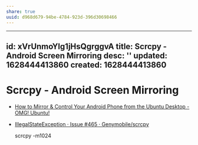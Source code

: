 ```yaml
---
share: true
uuid: d968d679-94be-4784-923d-396d30698466
---
```

---
id: xVrUnmoYlg1jHsQgrggvA
title: Scrcpy - Android Screen Mirroring
desc: ''
updated: 1628444413860
created: 1628444413860
---
# Scrcpy - Android Screen Mirroring
*   [How to Mirror & Control Your Android Phone from the Ubuntu Desktop - OMG! Ubuntu!](https://www.omgubuntu.co.uk/2019/07/scrcpy-mirror-android-to-ubuntu-linux)
*   [IllegalStateException · Issue #465 · Genymobile/scrcpy](https://github.com/Genymobile/scrcpy/issues/465)

    scrcpy -m1024
